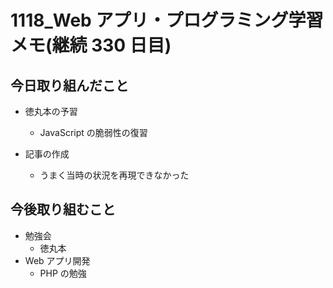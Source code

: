 # 1118_Web アプリ・プログラミング学習メモ(継続 330 日目)

## 今日取り組んだこと

- 徳丸本の予習

  - JavaScript の脆弱性の復習

- 記事の作成
  - うまく当時の状況を再現できなかった

## 今後取り組むこと

- 勉強会
  - 徳丸本
- Web アプリ開発
  - PHP の勉強
